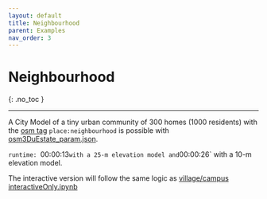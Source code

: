 ```yaml
---
layout: default
title: Neighbourhood
parent: Examples
nav_order: 3
---
```


# Neighbourhood
{: .no_toc }

---

A City Model of a tiny urban community of 300 homes (1000 residents) with the [osm tag](https://wiki.openstreetmap.org/wiki/Tags) `place:neighbourhood` is possible with [osm3DuEstate_param.json](https://github.com/AdrianKriger/osm_LoD1_3DCityModel/blob/main/village_campus/extra/osm3DuEstate_param.json). 

`runtime: `00:00:13` with a 25-m elevation model and `00:00:26` with a 10-m elevation model.  

The interactive version will follow the same logic as [village/campus interactiveOnly.ipynb](https://github.com/AdrianKriger/osm_LoD1_3DCityModel/blob/main/village_campus/interactiveOnly.ipynb)
